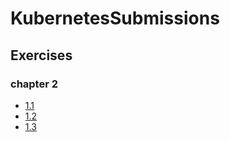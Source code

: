 # KubernetesSubmissions

## Exercises
### chapter 2
- [1.1](https://github.com/usmanbala12/KubernetesSubmissions/tree/1.1/log_output)
- [1.2](https://github.com/usmanbala12/KubernetesSubmissions/tree/1.2/todoapp)
- [1.3](https://github.com/usmanbala12/KubernetesSubmissions/tree/1.3/log_output)
